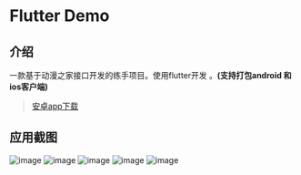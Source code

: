 # Flutter Demo
**介绍**
---------
一款基于动漫之家接口开发的练手项目。使用flutter开发 。**(支持打包android 和ios客户端)**
> [安卓app下载](https://fir.im/gpqm)

**应用截图**
-----------
![image](http://opqb3chot.bkt.clouddn.com/Screenshot_2018-02-02-11-11-34-330_com.guuguo.flu.jpg?imageView/2/w/280/q/100)
![image](http://opqb3chot.bkt.clouddn.com/Screenshot_2018-02-06-11-19-40-317_com.guuguo.flu.jpg?imageView/2/w/280/q/100)
![image](http://opqb3chot.bkt.clouddn.com/Screenshot_2018-05-31-16-00-28-550_com.guuguo.flu.png?imageView/2/w/280/q/100)
![image](http://opqb3chot.bkt.clouddn.com/Screenshot_2018-05-31-16-00-57-078_com.guuguo.flu.png?imageView/2/w/280/q/100)
![image](http://opqb3chot.bkt.clouddn.com/Screenshot_2018-05-31-16-00-38-799_com.guuguo.flu.png?imageView/2/w/280/q/100)


